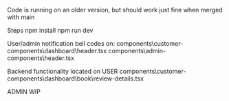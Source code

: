 Code is running on an older version, but should work just fine when merged with main

Steps
npm install
npm run dev


User/admin notification bell codes on:
components\customer-components\dashboard\header.tsx
components\admin-components\header.tsx

Backend functionality located on
USER
components\customer-components\dashboard\book\review-details.tsx

ADMIN
WIP

